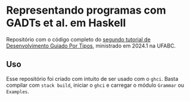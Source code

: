 # Representando programas com GADTs et al. em Haskell

Repositório com o código completo do [segundo tutorial de Desenvolvimento Guiado Por Tipos](), ministrado em 2024.1 na UFABC.

## Uso
Esse repositório foi criado com intuito de ser usado com o `ghci`. Basta compilar com `stack build`, iniciar o `ghci` e carregar o módulo `Grammar` ou `Examples`.
